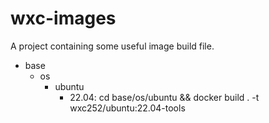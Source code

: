 # wxc-images

A project containing some useful image build file.

- base
  - os
    - ubuntu
      - 22.04: cd base/os/ubuntu && docker build . -t wxc252/ubuntu:22.04-tools

